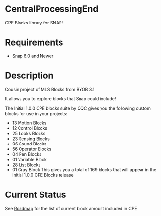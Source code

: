 # CentralProcessingEnd
CPE Blocks library for SNAP!

# Requirements
- Snap 6.0 and Newer

# Description
Cousin project of MLS Blocks from BYOB 3.1

It allows you to explore blocks that Snap could include!

The Initial 1.0.0 CPE blocks suite by QQC gives you the following custom blocks for use in your projects:
- 13 Motion Blocks
- 12 Control Blocks
- 25 Looks Blocks
- 23 Sensing Blocks
- 06 Sound Blocks
- 56 Operator Blocks
- 04 Pen Blocks
- 01 Variable Block
- 28 List Blocks
- 01 Gray Block
This gives you a total of 169 blocks that will appear in the initial 1.0.0 CPE Blocks release

# Current Status
See [Roadmap](Roadmap.md) for the list of current block amount included in CPE
